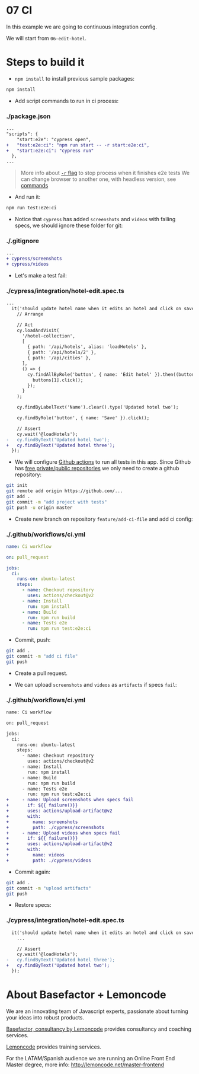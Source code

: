 # 07 CI

In this example we are going to continuous integration config.

We will start from `06-edit-hotel`.

# Steps to build it

- `npm install` to install previous sample packages:

```bash
npm install
```

- Add script commands to run in ci process:

### ./package.json

```diff
...
"scripts": {
    "start:e2e": "cypress open",
+   "test:e2e:ci": "npm run start -- -r start:e2e:ci",
+   "start:e2e:ci": "cypress run"
  },
...
```

> More info about [`-r` flag](https://github.com/mysticatea/npm-run-all/blob/master/docs/npm-run-all.md#npm-run-all-command) to stop process when it finishes e2e tests
> We can change browser to another one, with headless version, see [commands](https://docs.cypress.io/guides/guides/command-line.html#Commands)

- And run it:

```bash
npm run test:e2e:ci
```

- Notice that `cypress` has added `screenshots` and `videos` with failing specs, we should ignore these folder for git:

### ./.gitignore

```diff
...
+ cypress/screenshots
+ cypress/videos

```

- Let's make a test fail:

### ./cypress/integration/hotel-edit.spec.ts

```diff
...
  it('should update hotel name when it edits an hotel and click on save button', () => {
    // Arrange

    // Act
    cy.loadAndVisit(
      '/hotel-collection',
      [
        { path: '/api/hotels', alias: 'loadHotels' },
        { path: '/api/hotels/2' },
        { path: '/api/cities' },
      ],
      () => {
        cy.findAllByRole('button', { name: 'Edit hotel' }).then((buttons) => {
          buttons[1].click();
        });
      }
    );

    cy.findByLabelText('Name').clear().type('Updated hotel two');

    cy.findByRole('button', { name: 'Save' }).click();

    // Assert
    cy.wait('@loadHotels');
-   cy.findByText('Updated hotel two');
+   cy.findByText('Updated hotel three');
  });
```

- We will configure [Github actions](https://github.com/features/actions) to run all tests in this app. Since Github has [free private/public repositories](https://github.com/pricing) we only need to create a github repository:

```bash
git init
git remote add origin https://github.com/...
git add .
git commit -m "add project with tests"
git push -u origin master
```

- Create new branch on repository `feature/add-ci-file` and add ci config:

### ./.github/workflows/ci.yml

```yml
name: Ci workflow

on: pull_request

jobs:
  ci:
    runs-on: ubuntu-latest
    steps:
      - name: Checkout repository
        uses: actions/checkout@v2
      - name: Install
        run: npm install
      - name: Build
        run: npm run build
      - name: Tests e2e
        run: npm run test:e2e:ci
```

- Commit, push:

```bash
git add .
git commit -m "add ci file"
git push
```

- Create a pull request.

- We can upload `screenshots` and `videos` as `artifacts` if specs `fail`:

### ./.github/workflows/ci.yml

```diff
name: Ci workflow

on: pull_request

jobs:
  ci:
    runs-on: ubuntu-latest
    steps:
      - name: Checkout repository
        uses: actions/checkout@v2
      - name: Install
        run: npm install
      - name: Build
        run: npm run build
      - name: Tests e2e
        run: npm run test:e2e:ci
+     - name: Upload screenshots when specs fail
+       if: ${{ failure()}}
+       uses: actions/upload-artifact@v2
+       with:
+         name: screenshots
+         path: ./cypress/screenshots
+     - name: Upload videos when specs fail
+       if: ${{ failure()}}
+       uses: actions/upload-artifact@v2
+       with:
+         name: videos
+         path: ./cypress/videos
```

- Commit again:

```bash
git add .
git commit -m "upload artifacts"
git push
```

- Restore specs:

### ./cypress/integration/hotel-edit.spec.ts

```diff
  it('should update hotel name when it edits an hotel and click on save button', () => {
    ...

    // Assert
    cy.wait('@loadHotels');
-   cy.findByText('Updated hotel three');
+   cy.findByText('Updated hotel two');
  });
```

# About Basefactor + Lemoncode

We are an innovating team of Javascript experts, passionate about turning your ideas into robust products.

[Basefactor, consultancy by Lemoncode](http://www.basefactor.com) provides consultancy and coaching services.

[Lemoncode](http://lemoncode.net/services/en/#en-home) provides training services.

For the LATAM/Spanish audience we are running an Online Front End Master degree, more info: http://lemoncode.net/master-frontend
